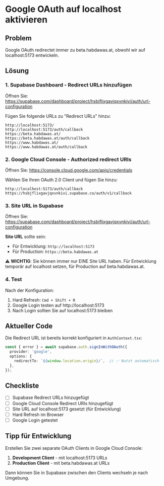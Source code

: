 # Google OAuth auf localhost aktivieren

## Problem
Google OAuth redirectet immer zu beta.habdawas.at, obwohl wir auf localhost:5173 entwickeln.

## Lösung

### 1. Supabase Dashboard - Redirect URLs hinzufügen

Öffnen Sie: https://supabase.com/dashboard/project/hsbjflixgavjqxvnkivi/auth/url-configuration

Fügen Sie folgende URLs zu "Redirect URLs" hinzu:

```
http://localhost:5173/
http://localhost:5173/auth/callback
https://beta.habdawas.at/
https://beta.habdawas.at/auth/callback
https://www.habdawas.at/
https://www.habdawas.at/auth/callback
```

### 2. Google Cloud Console - Authorized redirect URIs

Öffnen Sie: https://console.cloud.google.com/apis/credentials

Wählen Sie Ihren OAuth 2.0 Client und fügen Sie hinzu:

```
http://localhost:5173/auth/callback
https://hsbjflixgavjqxvnkivi.supabase.co/auth/v1/callback
```

### 3. Site URL in Supabase

Öffnen Sie: https://supabase.com/dashboard/project/hsbjflixgavjqxvnkivi/auth/url-configuration

**Site URL** sollte sein:
- Für Entwicklung: `http://localhost:5173`
- Für Production: `https://beta.habdawas.at`

⚠️ **WICHTIG**: Sie können immer nur EINE Site URL haben. Für Entwicklung temporär auf localhost setzen, für Production auf beta.habdawas.at.

### 4. Test

Nach der Konfiguration:

1. Hard Refresh: `Cmd + Shift + R`
2. Google Login testen auf http://localhost:5173
3. Nach Login sollten Sie auf localhost:5173 bleiben

## Aktueller Code

Die Redirect URL ist bereits korrekt konfiguriert in `AuthContext.tsx`:

```typescript
const { error } = await supabase.auth.signInWithOAuth({
  provider: 'google',
  options: {
    redirectTo: `${window.location.origin}/`,  // ✅ Nutzt automatisch localhost oder beta.habdawas.at
  },
});
```

## Checkliste

- [ ] Supabase Redirect URLs hinzugefügt
- [ ] Google Cloud Console Redirect URIs hinzugefügt
- [ ] Site URL auf localhost:5173 gesetzt (für Entwicklung)
- [ ] Hard Refresh im Browser
- [ ] Google Login getestet

## Tipp für Entwicklung

Erstellen Sie zwei separate OAuth Clients in Google Cloud Console:
1. **Development Client** - mit localhost:5173 URLs
2. **Production Client** - mit beta.habdawas.at URLs

Dann können Sie in Supabase zwischen den Clients wechseln je nach Umgebung.
